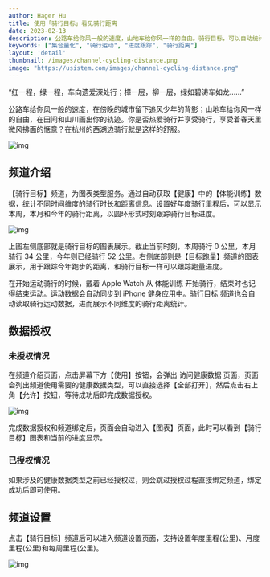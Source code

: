 ```yaml
---
author: Hager Hu
title: 使用「骑行目标」看见骑行距离
date: 2023-02-13
description: 公路车给你风一般的速度，山地车给你风一样的自由。骑行目标，可以自动统计骑行运动不同时间维度「本周，本月和今年」的骑行运动距离，可以更好的跟踪年度骑行目标。
keywords: ["集合量化", "骑行运动", "进度跟踪", "骑行距离"]
layout: 'detail'
thumbnail: /images/channel-cycling-distance.png
image: "https://usistem.com/images/channel-cycling-distance.png"
---
```


“红一程，绿一程，车向遗爱深处行；樟一层，柳一层，绿如碧涛车如龙……”

公路车给你风一般的速度，在傍晚的城市留下追风少年的背影；山地车给你风一样的自由，在田间和山川画出你的轨迹。你是否热爱骑行并享受骑行，享受着春天里微风拂面的惬意？在杭州的西湖边骑行就是这样的舒服。

![img](https://cdn.nlark.com/yuque/0/2023/png/177619/1676248497031-154abcb8-0a3c-44f8-a0a4-2df0afb6839c.png)

## 频道介绍

【骑行目标】频道，为图表类型服务。通过自动获取【健康】中的【体能训练】数据，统计不同时间维度的骑行时长和距离信息。设置好年度骑行里程后，可以显示本周，本月和今年的骑行距离，以圆环形式时刻跟踪骑行目标进度。

![img](https://cdn.nlark.com/yuque/0/2023/png/177619/1676249474193-fa3644e6-54ca-41fe-9b72-52b847f9b55f.png)

上图左侧底部就是骑行目标的图表展示。截止当前时刻，本周骑行 0 公里，本月骑行 34 公里，今年则已经骑行 52 公里。右侧底部则是【目标跑量】频道的图表展示，用于跟踪今年跑步的距离，和骑行目标一样可以跟踪跑量进度。

在开始运动骑行的时候，戴着 Apple Watch 从 体能训练 开始骑行，结束时也记得结束运动。运动数据会自动同步到 iPhone 健身应用中。骑行目标 频道也会自动读取骑行运动数据，进而展示不同维度的骑行距离统计。

## 数据授权

### 未授权情况

在频道介绍页面，点击屏幕下方【使用】按钮，会弹出 访问健康数据 页面，页面会列出频道使用需要的健康数据类型，可以直接选择【全部打开】，然后点击右上角【允许】按钮，等待成功后即完成数据授权。

![img](https://cdn.nlark.com/yuque/0/2023/png/177619/1676848407903-e16b2b8e-6172-4468-9145-4943b10ae340.png)

完成数据授权和频道绑定后，页面会自动进入【图表】页面，此时可以看到【骑行目标】图表和当前的进度显示。



### 已授权情况

如果涉及的健康数据类型之前已经授权过，则会跳过授权过程直接绑定频道，绑定成功后即可使用。

## 频道设置

点击【骑行目标】频道后可以进入频道设置页面，支持设置年度里程(公里)、月度里程(公里)和每周里程(公里)。

![img](https://cdn.nlark.com/yuque/0/2023/png/177619/1676848432081-f52208b0-a8ea-4995-bcea-c8aae7ab3778.png)